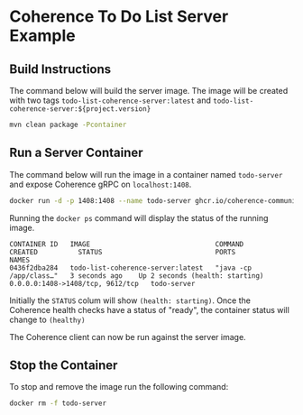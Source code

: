 # Coherence To Do List Server Example

## Build Instructions

The command below will build the server image.
The image will be created with two tags `todo-list-coherence-server:latest`
and `todo-list-coherence-server:${project.version}`

```bash
mvn clean package -Pcontainer
```

## Run a Server Container

The command below will run the image in a container named `todo-server` 
and expose Coherence gRPC on `localhost:1408`.

```bash
docker run -d -p 1408:1408 --name todo-server ghcr.io/coherence-community/todo-list-coherence-server:latest
```

Running the `docker ps` command will display the status of the running image.

```
CONTAINER ID   IMAGE                               COMMAND                  CREATED          STATUS                            PORTS                              NAMES
0436f2dba284   todo-list-coherence-server:latest   "java -cp /app/class…"   3 seconds ago    Up 2 seconds (health: starting)   0.0.0.0:1408->1408/tcp, 9612/tcp   todo-server
 ```

Initially the `STATUS` colum will show `(health: starting)`. 
Once the Coherence health checks have a status of "ready", the container status will change to `(healthy)`

The Coherence client can now be run against the server image.

## Stop the Container

To stop and remove the image run the following command:

```bash
docker rm -f todo-server 
```
